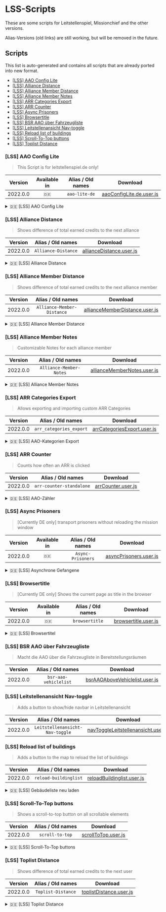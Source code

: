 # LSS-Scripts

These are some scripts for Leitstellenspiel, Missionchief and the other versions.

Alias-Versions (old links) are still working, but will be removed in the future.

## Scripts

This list is auto-generated and contains all scripts that are already ported into new format.

<!-- prettier-ignore-start -->
<!-- == BEGIN SCRIPT-OVERVIEW == -->
- [[LSS] AAO Config Lite](#lss-aao-config-lite)
- [[LSS] Alliance Distance](#lss-alliance-distance)
- [[LSS] Alliance Member Distance](#lss-alliance-member-distance)
- [[LSS] Alliance Member Notes](#lss-alliance-member-notes)
- [[LSS] ARR Categories Export](#lss-arr-categories-export)
- [[LSS] ARR Counter](#lss-arr-counter)
- [[LSS] Async Prisoners](#lss-async-prisoners)
- [[LSS] Browsertitle](#lss-browsertitle)
- [[LSS] BSR AAO über Fahrzeugliste](#lss-bsr-aao-ber-fahrzeugliste)
- [[LSS] Leitstellenansicht Nav-toggle](#lss-leitstellenansicht-nav-toggle)
- [[LSS] Reload list of buildings](#lss-reload-list-of-buildings)
- [[LSS] Scroll-To-Top buttons](#lss-scroll-to-top-buttons)
- [[LSS] Toplist Distance](#lss-toplist-distance)

### [LSS] AAO Config Lite

> This Script is for leitstellenspiel.de only!

| Version  | Available in | Alias / Old names |                       Download                       |
|:--------:|:------------:|:-----------------:|:----------------------------------------------------:|
| 2022.0.0 |    `🇩🇪`    |   `aao-lite-de`   | [aaoConfigLite.de.user.js][aaoConfigLite.de.user.js] |

<details>
    <summary>🇩🇪 [LSS] AAO Config Lite</summary>
    Blendet Eingabefelder in der AAO-Konfiguration nach Bedarf ein oder aus.
</details>

[aaoConfigLite.de.user.js]: https://github.com/jxn-30/LSS-Scripts/raw/master/src/aaoConfigLite.de.user.js

### [LSS] Alliance Distance

> Shows difference of total earned credits to the next alliance

| Version  |  Alias / Old names  |                       Download                       |
|:--------:|:-------------------:|:----------------------------------------------------:|
| 2022.0.0 | `Alliance-Distance` | [allianceDistance.user.js][allianceDistance.user.js] |

<details>
    <summary>🇩🇪 [LSS] Alliance Distance</summary>
    Zeigt die fehlenden verdienten Credits zum nächsten Verband an
</details>

[allianceDistance.user.js]: https://github.com/jxn-30/LSS-Scripts/raw/master/src/allianceDistance.user.js

### [LSS] Alliance Member Distance

> Shows difference of total earned credits to the next alliance member

| Version  |     Alias / Old names      |                             Download                             |
|:--------:|:--------------------------:|:----------------------------------------------------------------:|
| 2022.0.0 | `Alliance-Member-Distance` | [allianceMemberDistance.user.js][allianceMemberDistance.user.js] |

<details>
    <summary>🇩🇪 [LSS] Alliance Member Distance</summary>
    Zeigt die fehlenden verdienten Credits zum nächsten Verbandsmitglied an
</details>

[allianceMemberDistance.user.js]: https://github.com/jxn-30/LSS-Scripts/raw/master/src/allianceMemberDistance.user.js

### [LSS] Alliance Member Notes

> Customizable Notes for each alliance member

| Version  |    Alias / Old names    |                          Download                          |
|:--------:|:-----------------------:|:----------------------------------------------------------:|
| 2022.0.0 | `Alliance-Member-Notes` | [allianceMemberNotes.user.js][allianceMemberNotes.user.js] |

<details>
    <summary>🇩🇪 [LSS] Alliance Member Notes</summary>
    Frei anpassbare Notizen für jedes Verbandsmitglied
</details>

[allianceMemberNotes.user.js]: https://github.com/jxn-30/LSS-Scripts/raw/master/src/allianceMemberNotes.user.js

### [LSS] ARR Categories Export

> Allows exporting and importing custom ARR Categories

| Version  |    Alias / Old names    |                          Download                          |
|:--------:|:-----------------------:|:----------------------------------------------------------:|
| 2022.0.0 | `arr_categories_export` | [arrCategoriesExport.user.js][arrCategoriesExport.user.js] |

<details>
    <summary>🇩🇪 [LSS] AAO-Kategorien Export</summary>
    Eigenen AAO-Kategorien in eine Datei exportieren und diese wieder importieren
</details>

[arrCategoriesExport.user.js]: https://github.com/jxn-30/LSS-Scripts/raw/master/src/arrCategoriesExport.user.js

### [LSS] ARR Counter

> Counts how often an ARR is clicked

| Version  |    Alias / Old names     |                 Download                 |
|:--------:|:------------------------:|:----------------------------------------:|
| 2022.0.0 | `arr-counter-standalone` | [arrCounter.user.js][arrCounter.user.js] |

<details>
    <summary>🇩🇪 [LSS] AAO-Zähler</summary>
    Zeigt einen Zähler an, wie oft eine AAO geklickt wurde
</details>

[arrCounter.user.js]: https://github.com/jxn-30/LSS-Scripts/raw/master/src/arrCounter.user.js

### [LSS] Async Prisoners

> [Currently DE only] transport prisoners without reloading the mission window

| Version  | Available in | Alias / Old names |                     Download                     |
|:--------:|:------------:|:-----------------:|:------------------------------------------------:|
| 2022.0.0 |    `🇩🇪`    | `Async-Prisoners` | [asyncPrisoners.user.js][asyncPrisoners.user.js] |

<details>
    <summary>🇩🇪 [LSS] Asynchrone Gefangene</summary>
    Verhindert das Neuladen der Einsatzseite beim Abtransportieren von Gefangenen
</details>

[asyncPrisoners.user.js]: https://github.com/jxn-30/LSS-Scripts/raw/master/src/asyncPrisoners.user.js

### [LSS] Browsertitle

> [Currently DE only] Shows the current page as title in the browser

| Version  | Available in | Alias / Old names |                   Download                   |
|:--------:|:------------:|:-----------------:|:--------------------------------------------:|
| 2022.0.0 |    `🇩🇪`    |  `browsertitle`   | [browsertitle.user.js][browsertitle.user.js] |

<details>
    <summary>🇩🇪 [LSS] Browsertitel</summary>
    Zeigt die aktuelle Seite als Titel im Browser an
</details>

[browsertitle.user.js]: https://github.com/jxn-30/LSS-Scripts/raw/master/src/browsertitle.user.js

### [LSS] BSR AAO über Fahrzeugliste

> Macht die AAO über die Fahrzeugliste in Bereitstellungsräumen

| Version  |   Alias / Old names   |                             Download                             |
|:--------:|:---------------------:|:----------------------------------------------------------------:|
| 2022.0.0 | `bsr-aao-vehiclelist` | [bsrAAOAboveVehiclelist.user.js][bsrAAOAboveVehiclelist.user.js] |



[bsrAAOAboveVehiclelist.user.js]: https://github.com/jxn-30/LSS-Scripts/raw/master/src/bsrAAOAboveVehiclelist.user.js

### [LSS] Leitstellenansicht Nav-toggle

> Adds a button to show/hide navbar in Leitstellenansicht

| Version  |        Alias / Old names        |                                  Download                                  |
|:--------:|:-------------------------------:|:--------------------------------------------------------------------------:|
| 2022.0.0 | `Leitstellenansicht-Nav-toggle` | [navToggleLeitstellenansicht.user.js][navToggleLeitstellenansicht.user.js] |



[navToggleLeitstellenansicht.user.js]: https://github.com/jxn-30/LSS-Scripts/raw/master/src/navToggleLeitstellenansicht.user.js

### [LSS] Reload list of buildings

> Adds a button to the map to reload the list of buildings

| Version  |   Alias / Old names   |                         Download                         |
|:--------:|:---------------------:|:--------------------------------------------------------:|
| 2022.0.0 | `reload-buildinglist` | [reloadBuildinglist.user.js][reloadBuildinglist.user.js] |

<details>
    <summary>🇩🇪 [LSS] Gebäudeliste neu laden</summary>
    Fügt der Karte einen Knopf hinzu, über den sich die Gebäudeliste neu laden lässt.
</details>

[reloadBuildinglist.user.js]: https://github.com/jxn-30/LSS-Scripts/raw/master/src/reloadBuildinglist.user.js

### [LSS] Scroll-To-Top buttons

> Shows a scroll-to-top button on all scrollable elements

| Version  | Alias / Old names |                  Download                  |
|:--------:|:-----------------:|:------------------------------------------:|
| 2022.0.0 |  `scroll-to-top`  | [scrollToTop.user.js][scrollToTop.user.js] |

<details>
    <summary>🇩🇪 [LSS] Scroll-To-Top buttons</summary>
    Zeigt einen Knopf, um in Elementen nach oben zu scrollen
</details>

[scrollToTop.user.js]: https://github.com/jxn-30/LSS-Scripts/raw/master/src/scrollToTop.user.js

### [LSS] Toplist Distance

> Shows difference of total earned credits to the next user

| Version  | Alias / Old names  |                      Download                      |
|:--------:|:------------------:|:--------------------------------------------------:|
| 2022.0.0 | `Toplist-Distance` | [toplistDistance.user.js][toplistDistance.user.js] |

<details>
    <summary>🇩🇪 [LSS] Toplist Distance</summary>
    Zeigt die fehlenden verdienten Credits zum nächsten Spieler an
</details>

[toplistDistance.user.js]: https://github.com/jxn-30/LSS-Scripts/raw/master/src/toplistDistance.user.js
<!-- ## END SCRIPT-OVERVIEW ## -->
<!-- prettier-ignore-end -->
